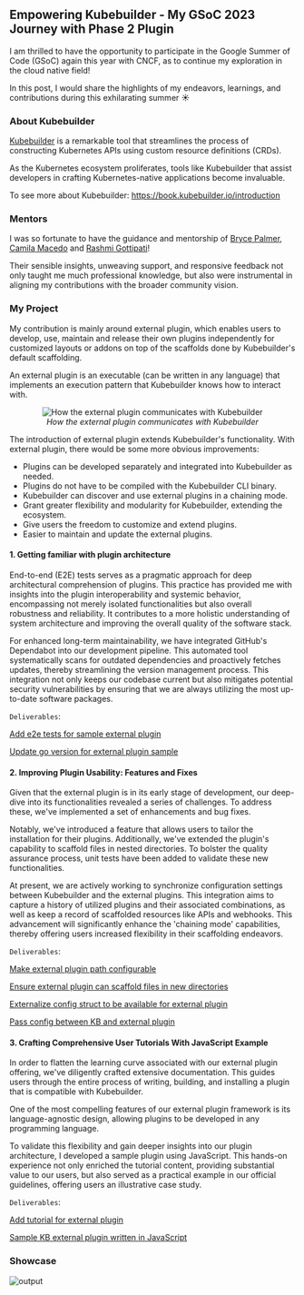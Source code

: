 ## Empowering Kubebuilder - My GSoC 2023 Journey with Phase 2 Plugin

I am thrilled to have the opportunity to participate in the Google Summer of Code
(GSoC) again this year with CNCF, as to continue my exploration in the cloud native field!

In this post, I would share the highlights of my endeavors, learnings, and contributions during this exhilarating summer ☀️

### About Kubebuilder

[Kubebuilder](https://github.com/kubernetes-sigs/kubebuilder) is a remarkable tool that streamlines the process of constructing Kubernetes APIs using custom resource definitions (CRDs).

As the Kubernetes ecosystem proliferates, tools like Kubebuilder that assist developers in crafting Kubernetes-native applications become invaluable. 

To see more about Kubebuilder: https://book.kubebuilder.io/introduction

### Mentors

I was so fortunate to have the guidance and mentorship of [Bryce Palmer](https://github.com/everettraven), [Camila Macedo](https://github.com/camilamacedo86) and [Rashmi Gottipati](https://github.com/rashmigottipati)!

Their sensible insights, unweaving support, and responsive feedback not only taught me much professional knowledge, but also were instrumental in aligning my contributions with the broader community vision.

### My Project

My contribution is mainly around external plugin, which enables users to develop, use, maintain and release their own plugins independently for customized layouts or addons on top of the scaffolds done by Kubebuilder's default scaffolding.

An external plugin is an executable (can be written in any language) that implements an execution pattern that Kubebuilder knows how to interact with. 

<p align="center">
  <img src="https://github.com/kubernetes-sigs/kubebuilder/assets/48944635/c11094b8-64bc-4523-9dd5-b7197ac75178" title="How the external plugin communicates with Kubebuilder">
  <br>
  <em>How the external plugin communicates with Kubebuilder</em>
</p>

The introduction of external plugin extends Kubebuilder's functionality. With external plugin, there would be some more obvious improvements:

- Plugins can be developed separately and integrated into Kubebuilder as needed.
- Plugins do not have to be compiled with the Kubebuilder CLI binary.
- Kubebuilder can discover and use external plugins in a chaining mode.
- Grant greater flexibility and modularity for Kubebuilder, extending the ecosystem.
- Give users the freedom to customize and extend plugins.
- Easier to maintain and update the external plugins.


#### 1. Getting familiar with plugin architecture

End-to-end (E2E) tests serves as a pragmatic approach for deep architectural comprehension of plugins.
This practice has provided me with insights into the plugin interoperability and systemic behavior, encompassing not merely isolated functionalities but also overall robustness and reliability.
It contributes to a more holistic understanding of system architecture and improving the overall quality of the software stack.

For enhanced long-term maintainability, we have integrated GitHub's Dependabot into our development pipeline.
This automated tool systematically scans for outdated dependencies and proactively fetches updates, thereby streamlining the version management process.
This integration not only keeps our codebase current but also mitigates potential security vulnerabilities by ensuring that we are always utilizing the most up-to-date software packages.

`Deliverables`:

[Add e2e tests for sample external plugin](https://github.com/kubernetes-sigs/kubebuilder/pull/3419)

[Update go version for external plugin sample](https://github.com/kubernetes-sigs/kubebuilder/pull/3412)



#### 2. Improving Plugin Usability: Features and Fixes

Given that the external plugin is in its early stage of development, our deep-dive into its functionalities revealed a series of challenges.
To address these, we've implemented a set of enhancements and bug fixes. 

Notably, we've introduced a feature that allows users to tailor the installation for their plugins.
Additionally, we've extended the plugin's capability to scaffold files in nested directories. 
To bolster the quality assurance process, unit tests have been added to validate these new functionalities.

At present, we are actively working to synchronize configuration settings between Kubebuilder and the external plugins.
This integration aims to capture a history of utilized plugins and their associated combinations, as well as keep a record of scaffolded resources like APIs and webhooks.
This advancement will significantly enhance the 'chaining mode' capabilities, thereby offering users increased flexibility in their scaffolding endeavors.

`Deliverables`:

[Make external plugin path configurable](https://github.com/kubernetes-sigs/kubebuilder/pull/3437)

[Ensure external plugin can scaffold files in new directories](https://github.com/kubernetes-sigs/kubebuilder/pull/3519)

[Externalize config struct to be available for external plugin](https://github.com/kubernetes-sigs/kubebuilder/pull/3554)

[Pass config between KB and external plugin](https://github.com/kubernetes-sigs/kubebuilder/pull/3526)



#### 3. Crafting Comprehensive User Tutorials With JavaScript Example

In order to flatten the learning curve associated with our external plugin offering, we've diligently crafted extensive documentation.
This guides users through the entire process of writing, building, and installing a plugin that is compatible with Kubebuilder. 

One of the most compelling features of our external plugin framework is its language-agnostic design, allowing plugins to be developed in any programming language.

To validate this flexibility and gain deeper insights into our plugin architecture, I developed a sample plugin using JavaScript.
This hands-on experience not only enriched the tutorial content, providing substantial value to our users, but also served as a practical example in our official guidelines, offering users an illustrative case study.

`Deliverables`:

[Add tutorial for external plugin](https://github.com/kubernetes-sigs/kubebuilder/pull/3488)

[Sample KB external plugin written in JavaScript](https://github.com/Eileen-Yu/kb-js-plugin)

### Showcase

![output](https://github.com/kubernetes-sigs/kubebuilder/assets/48944635/1aac358e-6488-4166-bdef-0b73d916423a)
